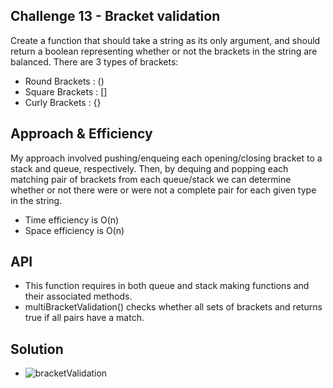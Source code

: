## Challenge 13 - Bracket validation
Create a function that should take a string as its only argument, and should return a boolean representing whether or not the brackets in the string are balanced. There are 3 types of brackets:

- Round Brackets : ()
- Square Brackets : []
- Curly Brackets : {}

## Approach & Efficiency
My approach involved pushing/enqueing each opening/closing bracket to a stack and queue, respectively.  Then, by dequing and popping each matching pair of brackets from each queue/stack we can determine whether or not there were or were not a complete pair for each given type in the string.
- Time efficiency is O(n)
- Space efficiency is O(n)

## API
- This function requires in both queue and stack making functions and their associated methods.
- multiBracketValidation() checks whether all sets of brackets and returns true if all pairs have a match.

## Solution
- ![bracketValidation]()
